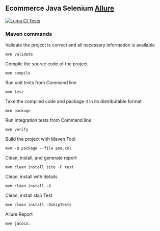 ## Ecommerce Java Selenium [Allure](https://graviton-city.github.io/Automation) 

[![Luma CI Tests](https://github.com/Graviton-City/Automation/actions/workflows/test-run.yml/badge.svg)](https://github.com/Graviton-City/Automation/actions/workflows/test-run.yml)

### Maven commands

Validate the project is correct and all necessary information is available

`mvn validate`

Compile the source code of the project

`mvn compile`

Run unit tests from Command line

`mvn test`

Take the compiled code and package it in its distributable format

`mvn package`

Run integration tests from Command line

`mvn verify`

Build the project with Maven Tool

`mvn -B package --file pom.xml`

Clean, install, and generate report

`mvn clean install site -P test`

Clean, install with details

`mvn clean install -X`

Clean, install skip Test

`mvn clean install -DskipTests`

Allure Report

`mvn jacoco:`